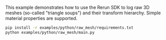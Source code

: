 <!--[metadata]
title = "Raw Mesh"
tags = ["mesh"]
thumbnail = "https://static.rerun.io/raw_mesh/64bec98280b07794f7c9617f30ba2c20278601c3/480w.png"
thumbnail_dimensions = [480, 271]
channel = "release"
-->


<picture>
  <img src="https://static.rerun.io/raw_mesh/18d4f1e460eb1f1bde4fa530019fbf314d567b37/full.png" alt="">
  <source media="(max-width: 480px)" srcset="https://static.rerun.io/raw_mesh/18d4f1e460eb1f1bde4fa530019fbf314d567b37/480w.png">
  <source media="(max-width: 768px)" srcset="https://static.rerun.io/raw_mesh/18d4f1e460eb1f1bde4fa530019fbf314d567b37/768w.png">
  <source media="(max-width: 1024px)" srcset="https://static.rerun.io/raw_mesh/18d4f1e460eb1f1bde4fa530019fbf314d567b37/1024w.png">
  <source media="(max-width: 1200px)" srcset="https://static.rerun.io/raw_mesh/18d4f1e460eb1f1bde4fa530019fbf314d567b37/1200w.png">
</picture>

This example demonstrates how to use the Rerun SDK to log raw 3D meshes (so-called "triangle soups") and their transform hierarchy. Simple material properties are supported.

```bash
pip install -r examples/python/raw_mesh/requirements.txt
python examples/python/raw_mesh/main.py
```
